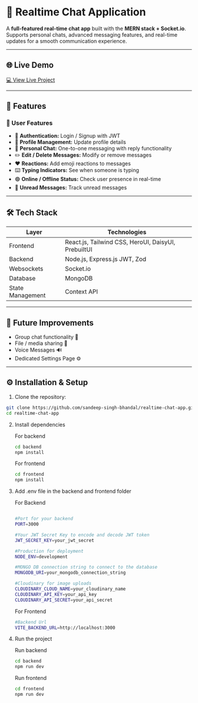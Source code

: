 # 💬 Realtime Chat Application

A **full-featured real-time chat app** built with the **MERN stack + Socket.io**.  
Supports personal chats, advanced messaging features, and real-time updates for a smooth communication experience.

---

## 🌐 Live Demo

[💻 View Live Project](https://real-time-chat-app-pink-tau.vercel.app/)  

---

## 🚀 Features

### 👤 User Features

- 🔐 **Authentication:** Login / Signup with JWT  
- 👤 **Profile Management:** Update profile details  
- 💬 **Personal Chat:** One-to-one messaging with reply functionality  
- ✏️ **Edit / Delete Messages:** Modify or remove messages  
- ❤️ **Reactions:** Add emoji reactions to messages  
- ⌨️ **Typing Indicators:** See when someone is typing  
- 🟢 **Online / Offline Status:** Check user presence in real-time  
- 📩 **Unread Messages:** Track unread messages  

---

## 🛠️ Tech Stack

| Layer      | Technologies           |
| ---------- | -------------------- |
| Frontend   | React.js, Tailwind CSS, HeroUI, DaisyUI, PrebuiltUI |
| Backend    | Node.js, Express.js JWT, Zod |
| Websockets | Socket.io |
| Database   | MongoDB               |
| State Management | Context API |

---

## 🔮 Future Improvements

- Group chat functionality 👥  
- File / media sharing 📎  
- Voice Messages 🔊 
- Dedicated Settings Page ⚙️

---

## ⚙️ Installation & Setup

1. Clone the repository:

```bash
git clone https://github.com/sandeep-singh-bhandal/realtime-chat-app.git
cd realtime-chat-app

```

2. Install dependencies

   For backend

   ```bash
   cd backend
   npm install
   ```

   For frontend

   ```bash
   cd frontend
   npm install
   ```

3. Add .env file in the backend and frontend folder

   For Backend

   ```bash
   
   #Port for your backend
   PORT=3000

   #Your JWT Secret Key to encode and decode JWT token
   JWT_SECRET_KEY=your_jwt_secret

   #Production for deployment
   NODE_ENV=development

   #MONGO DB connection string to connect to the database
   MONGODB_URI=your_mongodb_connection_string

   #Cloudinary for image uploads
   CLOUDINARY_CLOUD_NAME=your_cloudinary_name
   CLOUDINARY_API_KEY=your_api_key
   CLOUDINARY_API_SECRET=your_api_secret

   ```

   For Frontend

   ```bash
   #Backend Url
   VITE_BACKEND_URL=http://localhost:3000
   ```

4. Run the project

   Run backend

   ```bash
   cd backend
   npm run dev
   ```

   Run frontend

   ```bash
   cd frontend
   npm run dev
   ```
